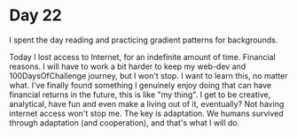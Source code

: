 # Day 22

I spent the day reading and practicing gradient patterns for backgrounds.

Today I lost access to Internet, for an indefinite amount of time. Financial reasons. I will have to work a bit harder to keep my web-dev and 100DaysOfChallenge journey, but I won't stop. I want to learn this, no matter what. I've finally found something I genuinely enjoy doing that can have financial returns in the future, this is like "my thing". I get to be creative, analytical, have fun and even make a living out of it, eventually? Not having internet access won't stop me. The key is adaptation. We humans survived through adaptation (and cooperation), and that's what I will do.
